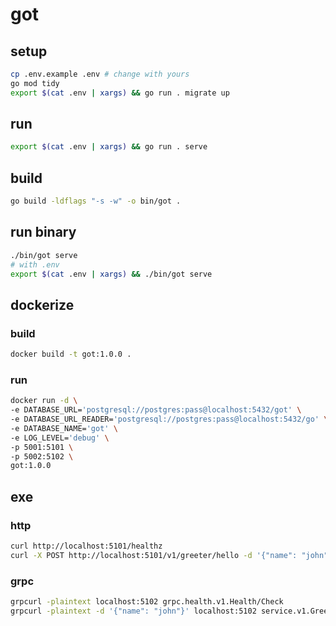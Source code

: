 # got

## setup

```bash
cp .env.example .env # change with yours
go mod tidy
export $(cat .env | xargs) && go run . migrate up
```

## run

```bash
export $(cat .env | xargs) && go run . serve
```

## build

```bash
go build -ldflags "-s -w" -o bin/got . 
```

## run binary

```bash
./bin/got serve
# with .env
export $(cat .env | xargs) && ./bin/got serve
```

## dockerize

### build
```bash
docker build -t got:1.0.0 .
```

### run
```bash
docker run -d \
-e DATABASE_URL='postgresql://postgres:pass@localhost:5432/got' \
-e DATABASE_URL_READER='postgresql://postgres:pass@localhost:5432/go' \
-e DATABASE_NAME='got' \
-e LOG_LEVEL='debug' \
-p 5001:5101 \
-p 5002:5102 \
got:1.0.0
```

## exe

### http
```bash
curl http://localhost:5101/healthz 
curl -X POST http://localhost:5101/v1/greeter/hello -d '{"name": "john"}'
```

### grpc
```bash
grpcurl -plaintext localhost:5102 grpc.health.v1.Health/Check
grpcurl -plaintext -d '{"name": "john"}' localhost:5102 service.v1.GreeterService/SayHello
```
